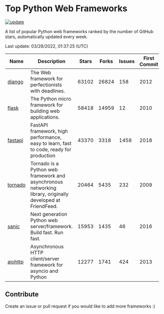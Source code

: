 # Top Python Web Frameworks

[![update](https://github.com/sunnysid3up/python-web-frameworks/actions/workflows/update.yml/badge.svg)](https://github.com/sunnysid3up/python-web-frameworks/actions/workflows/update.yml)

A list of popular Python web frameworks ranked by the number of GitHub stars, automatically updated every week.

Last update: 03/28/2022, 01:37:25 (UTC)

| Name          | Description          | Stars                     | Forks          | Issues               | First Commit        | Last Commit         |
|---------------|----------------------|---------------------------|----------------|----------------------|---------------------|---------------------|
| [django](https://github.com/django/django) | The Web framework for perfectionists with deadlines. | 63102 | 26824 | 158 | 2012 | 2022-03-28 |
| [flask](https://github.com/pallets/flask) | The Python micro framework for building web applications. | 58418 | 14959 | 12 | 2010 | 2022-03-28 |
| [fastapi](https://github.com/tiangolo/fastapi) | FastAPI framework, high performance, easy to learn, fast to code, ready for production | 43370 | 3318 | 1458 | 2018 | 2022-03-28 |
| [tornado](https://github.com/tornadoweb/tornado) | Tornado is a Python web framework and asynchronous networking library, originally developed at FriendFeed. | 20464 | 5435 | 232 | 2009 | 2022-03-27 |
| [sanic](https://github.com/sanic-org/sanic) | Next generation Python web server/framework. Build fast. Run fast. | 15953 | 1435 | 46 | 2016 | 2022-03-27 |
| [aiohttp](https://github.com/aio-libs/aiohttp) | Asynchronous HTTP client/server framework for asyncio and Python | 12277 | 1741 | 424 | 2013 | 2022-03-27 |

## Contribute 

Create an issue or pull request if you would like to add more frameworks :)